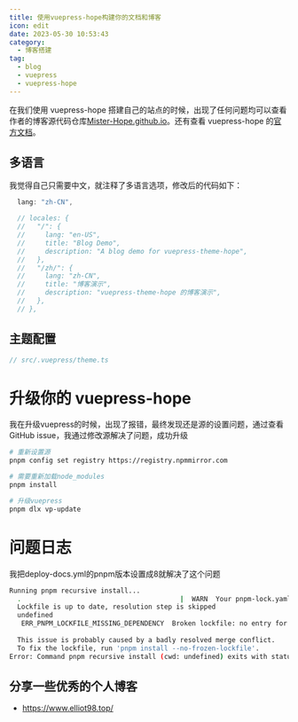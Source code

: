 ```yaml
---
title: 使用vuepress-hope构建你的文档和博客
icon: edit
date: 2023-05-30 10:53:43
category:
  - 博客搭建
tag:
  - blog
  - vuepress
  - vuepress-hope
---
```


在我们使用 vuepress-hope 搭建自己的站点的时候，出现了任何问题均可以查看作者的博客源代码仓库[Mister-Hope.github.io](https://github.com/Mister-Hope/Mister-Hope.github.io)。还有查看 vuepress-hope 的[官方文档](https://theme-hope.vuejs.press/zh/)。

## 多语言
我觉得自己只需要中文，就注释了多语言选项，修改后的代码如下：
```ts
  lang: "zh-CN",

  // locales: {
  //   "/": {
  //     lang: "en-US",
  //     title: "Blog Demo",
  //     description: "A blog demo for vuepress-theme-hope",
  //   },
  //   "/zh/": {
  //     lang: "zh-CN",
  //     title: "博客演示",
  //     description: "vuepress-theme-hope 的博客演示",
  //   },
  // },
```
## 主题配置
```ts
// src/.vuepress/theme.ts

```


# 升级你的 vuepress-hope
我在升级vuepress的时候，出现了报错，最终发现还是源的设置问题，通过查看 GitHub issue，我通过修改源解决了问题，成功升级
```bash
# 重新设置源
pnpm config set registry https://registry.npmmirror.com

# 需要重新加载node_modules
pnpm install 

# 升级vuepress
pnpm dlx vp-update  
```

# 问题日志
我把deploy-docs.yml的pnpm版本设置成8就解决了这个问题
```bash
Running pnpm recursive install...
  .                                        |  WARN  Your pnpm-lock.yaml was generated by a newer version of pnpm. It is a compatible version but it might get downgraded to version 6.0
  Lockfile is up to date, resolution step is skipped
  undefined
   ERR_PNPM_LOCKFILE_MISSING_DEPENDENCY  Broken lockfile: no entry for '/@vuepress/client/2.0.0-beta.62' in pnpm-lock.yaml
  
  This issue is probably caused by a badly resolved merge conflict.
  To fix the lockfile, run 'pnpm install --no-frozen-lockfile'.
Error: Command pnpm recursive install (cwd: undefined) exits with status 1
```






## 分享一些优秀的个人博客
- https://www.elliot98.top/
